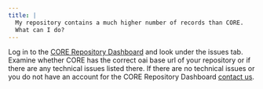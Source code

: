 ```yaml
---
title: |
  My repository contains a much higher number of records than CORE.
  What can I do?
---
```

Log in to the [CORE Repository Dashboard](~services/repository-dashboard)
and look under the issues tab. Examine whether CORE has the correct oai base
url of your repository or if there are any technical issues listed there.
If there are no technical issues or you do not have an account for the CORE
Repository Dashboard [contact us](~contact).
